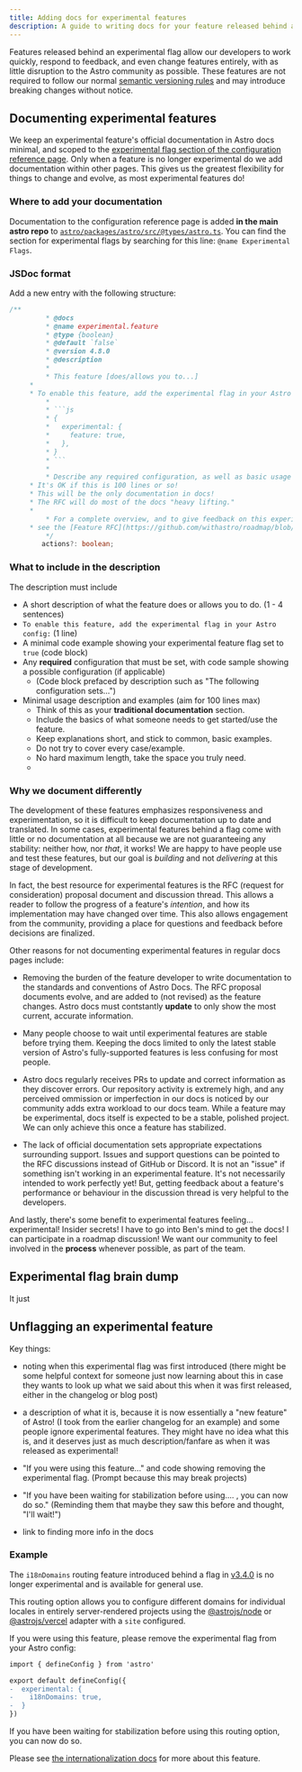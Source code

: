 ```yaml
---
title: Adding docs for experimental features
description: A guide to writing docs for your feature released behind an experimental flag.
---
```


Features released behind an experimental flag allow our developers to work quickly, respond to feedback, and even change features entirely, with as little disruption to the Astro community as possible. These features are not required to follow our normal [semantic versioning rules](https://docs.astro.build/en/upgrade-astro/#semantic-versioning) and may introduce breaking changes without notice.

## Documenting experimental features

We keep an experimental feature's official documentation in Astro docs minimal, and scoped to the [experimental flag section of the configuration reference page](https://docs.astro.build/en/reference/configuration-reference/#experimental-flags). Only when a feature is no longer experimental do we add documentation within other pages. This gives us the greatest flexibility for things to change and evolve, as most experimental features do!

### Where to add your documentation

Documentation to the configuration reference page is added **in the main astro repo** to [`astro/packages/astro/src/@types/astro.ts`](https://github.com/withastro/astro/blob/main/packages/astro/src/%40types/astro.ts). You can find the section for experimental flags by searching for this line: `@name Experimental Flags`.

### JSDoc format

Add a new entry with the following structure:

```ts
/**
		 * @docs
		 * @name experimental.feature
		 * @type {boolean}
		 * @default `false`
		 * @version 4.8.0
		 * @description
		 *
		 * This feature [does/allows you to...]
     * 
     * To enable this feature, add the experimental flag in your Astro config:
		 *
		 * ```js
		 * {
		 *   experimental: {
		 *     feature: true,
		 *   },
		 * }
		 * ```
		 *
		 * Describe any required configuration, as well as basic usage here.
     * It's OK if this is 100 lines or so!
     * This will be the only documentation in docs!
     * The RFC will do most of the docs "heavy lifting."
     * 
		 * For a complete overview, and to give feedback on this experimental API,
     * see the [Feature RFC](https://github.com/withastro/roadmap/blob/actions/proposals/00xx-feature.md).
		 */
		actions?: boolean;

```

### What to include in the description

The description must include

- A short description of what the feature does or allows you to do. (1 - 4 sentences)
- `To enable this feature, add the experimental flag in your Astro config:` (1 line)
- A minimal code example showing your experimental feature flag set to `true` (code block)
- Any **required** configuration that must be set, with code sample showing a possible configuration (if applicable)
	- (Code block prefaced by description such as "The following configuration sets...")
- Minimal usage description and examples (aim for 100 lines max)
	- Think of this as your **traditional documentation** section.
	- Include the basics of what someone needs to get started/use the feature.
	- Keep explanations short, and stick to common, basic examples.
	- Do not try to cover every case/example.
	- No hard maximum length, take the space you truly need.
	- 



### Why we document differently

The development of these features emphasizes responsiveness and experimentation, so it is difficult to keep documentation up to date and translated. In some cases, experimental features behind a flag come with little or no documentation at all because we are not guaranteeing any stability: neither how, nor *that*, it works! We are happy to have people use and test these features, but our goal is *building* and not *delivering* at this stage of development.

In fact, the best resource for experimental features is the RFC (request for consideration) proposal document and discussion thread. This allows a reader to follow the progress of a feature's *intention*, and how its implementation may have changed over time. This also allows engagement from the community, providing a place for questions and feedback before decisions are finalized.

Other reasons for not documenting experimental features in regular docs pages include:

- Removing the burden of the feature developer to write documentation to the standards and conventions of Astro Docs. The RFC proposal documents evolve, and are added to (not revised) as the feature changes. Astro docs must contstantly **update** to only show the most current, accurate information.

- Many people choose to wait until experimental features are stable before trying them. Keeping the docs limited to only the latest stable version of Astro's fully-supported features is less confusing for most people.

- Astro docs regularly receives PRs to update and correct information as they discover errors. Our repository activity is extremely high, and any perceived ommission or imperfection in our docs is noticed by our community adds extra workload to our docs team. While a feature may be experimental, docs itself is expected to be a stable, polished project. We can only achieve this once a feature has stabilized.

- The lack of official documentation sets appropriate expectations surrounding support. Issues and support questions can be pointed to the RFC discussions instead of GitHub or Discord. It is not an "issue" if something isn't working in an experimental feature. It's not necessarily intended to work perfectly yet! But, getting feedback about a feature's performance or behaviour in the discussion thread is very helpful to the developers.

And lastly, there's some benefit to experimental features feeling... experimental! Insider secrets! I have to go into Ben's mind to get the docs! I can participate in a roadmap discussion! We want our community to feel involved in the **process** whenever possible, as part of the team.


## Experimental flag brain dump


It just 




## Unflagging an experimental feature 

Key things:

- noting when this experimental flag was first introduced (there might be some helpful context for someone just now learning about this in case they wants to look up what we said about this when it was first released, either in the changelog or blog post)

- a description of what it is, because it is now essentially a "new feature" of Astro! (I took from the earlier changelog for an example) and some people ignore experimental features. They might have no idea what this is, and it deserves just as much description/fanfare as when it was released as experimental!

- "If you were using this feature..." and code showing removing the experimental flag. (Prompt because this may break projects)

- "If you have been waiting for stabilization before using.... , you can now do so." (Reminding them that maybe they saw this before and thought, "I'll wait!")

- link to finding more info in the docs

### Example

The `i18nDomains` routing feature introduced behind a flag in [v3.4.0](https://github.com/withastro/astro/blob/main/packages/astro/CHANGELOG.md#430) is no longer experimental and is available for general use.

This routing option allows you to configure different domains for individual locales in entirely server-rendered projects using the [@astrojs/node](https://docs.astro.build/en/guides/integrations-guide/node/) or [@astrojs/vercel](https://docs.astro.build/en/guides/integrations-guide/vercel/) adapter with a `site` configured.

If you were using this feature, please remove the experimental flag from your Astro config:

```diff
import { defineConfig } from 'astro'

export default defineConfig({
-  experimental: {
-    i18nDomains: true,
-  }
})
```

If you have been waiting for stabilization before using this routing option, you can now do so. 

Please see [the internationalization docs](https://docs.astro.build/en/guides/internationalization/#domains) for more about this feature.